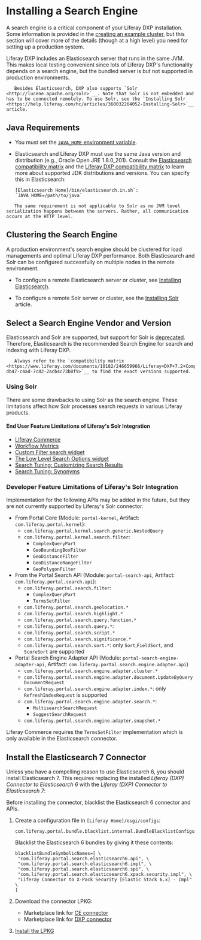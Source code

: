 # Installing a Search Engine

A search engine is a critical component of your Liferay DXP installation. Some information is provided in the [creating an example cluster](./../../installation-and-upgrades/setting-up-liferay-dxp/clustering-for-high-availability/example-creating-a-simple-dxp-cluster.md#prepare-a-search-engine), but this section will cover more of the details (though at a high level) you need for setting up a production system.

<!-- DIAGRAM -->

Liferay DXP includes an Elasticsearch server that runs in the same JVM. This makes local testing convenient since lots of Liferay DXP's functionality depends on a search engine, but the bundled server is but not supported in production environments.
<!-- Is this the place to introduce sidecar which will replace embedded in GA4? -->

```note::
   Besides Elasticsearch, DXP also supports `Solr <http://lucene.apache.org/solr>`__. Note that Solr is not embedded and has to be connected remotely. To use Solr, see the `Installing Solr <https://help.liferay.com/hc/articles/360032264052-Installing-Solr>`__ article.
```
<!-- Is this the place to mention our deprecation of solr support? -->

## Java Requirements

- You must set the [`JAVA_HOME` environment variable](https://docs.oracle.com/cd/E19182-01/820-7851/inst_cli_jdk_javahome_t/).

- Elasticsearch and Liferay DXP must use the same Java version and distribution (e.g., Oracle Open JRE 1.8.0_201). Consult the [Elasticsearch compatibility matrix](https://www.elastic.co/support/matrix#matrix_jvm) and the [Liferay DXP compatibility matrix](https://help.liferay.com/hc/sections/360002103292-Compatibility-Matrix) to learn more about supported JDK distributions and versions. You can specify this in Elasticsearch:

   ```properties
   [Elasticsearch Home]/bin/elasticsearch.in.sh`: `JAVA_HOME=/path/to/java`
   ```

```note::
   The same requirement is not applicable to Solr as no JVM level serialization happens between the servers. Rather, all communication occurs at the HTTP level.
```

## Clustering the Search Engine

A production environment's search engine should be clustered for load managements and optimal Liferay DXP performance. Both Elasticsearch and Solr can be configured successfully on multiple nodes in the remote environment.

* To configure a remote Elasticsearch server or cluster, see [Installing Elasticsearch](./installing-elasticsearch.md).

* To configure a remote Solr server or cluster, see the [Installing Solr](https://help.liferay.com/hc/articles/360032264052-Installing-Solr) article.

## Select a Search Engine Vendor and Version

Elasticsearch and Solr are supported, but support for Solr is [deprecated]()<!-- link to somewhere -->. Therefore, Elasticsearch is the recommended Search Engine for search and indexing with Liferay DXP.

```important::
   Always refer to the `compatibility matrix <https://www.liferay.com/documents/10182/246659966/Liferay+DXP+7.2+Compatibility+Matrix.pdf/ed234765-db47-c4ad-7c82-2acb4c73b0f9>`__ to find the exact versions supported.
```

### Using Solr

There are some drawbacks to using Solr as the search engine. These limitations affect how Solr processes search requests in various Liferay products.
<!-- Deprecation warning here -->

#### End User Feature Limitations of Liferay's Solr Integration

* [Liferay Commerce](https://help.liferay.com/hc/en-us/articles/360017869952)
* [Workflow Metrics](https://help.liferay.com/hc/en-us/articles/360029042071-Workflow-Metrics-The-Service-Level-Agreement-SLA-)
* [Custom Filter search widget](https://help.liferay.com/hc/en-us/articles/360028721272-Filtering-Search-Results-with-the-Custom-Filter-Widget)
* [The Low Level Search Options widget](https://help.liferay.com/hc/en-us/articles/360032607571-Low-Level-Search-Options-Searching-Additional-or-Alternate-Indexes)
* [Search Tuning: Customizing Search Results](https://help.liferay.com/hc/en-us/articles/360034473872-Search-Tuning-Customizing-Search-Results)
* [Search Tuning: Synonyms](https://help.liferay.com/hc/articles/360034473852-Search-Tuning-Synonym-Sets)

### Developer Feature Limitations of Liferay's Solr Integration

Implementation for the following APIs may be added in the future, but they are not currently supported by Liferay's Solr connector.

* From Portal Core (Module: `portal-kernel`, Artifact:
    `com.liferay.portal.kernel`):
  * `com.liferay.portal.kernel.search.generic.NestedQuery`
  * `com.liferay.portal.kernel.search.filter`:
    * `ComplexQueryPart`
    * `GeoBoundingBoxFilter`
    * `GeoDistanceFilter`
    * `GeoDistanceRangeFilter`
    * `GeoPolygonFilter`
* From the Portal Search API (Module: `portal-search-api`, Artifact:
    `com.liferay.portal.search.api`):
  * `com.liferay.portal.search.filter`:
    * `ComplexQueryPart`
    * `TermsSetFilter`
  * `com.liferay.portal.search.geolocation.*`
  * `com.liferay.portal.search.highlight.*`
  * `com.liferay.portal.search.query.function.*`
  * `com.liferay.portal.search.query.*`:
  * `com.liferay.portal.search.script.*`
  * `com.liferay.portal.search.significance.*`
  * `com.liferay.portal.search.sort.*`: only `Sort`,`FieldSort`, and `ScoreSort` are supported
* Portal Search Engine Adapter API (Module: `portal-search-engine-adapter-api`,
    Artifact: `com.liferay.portal.search.engine.adapter.api`)
  * `com.liferay.portal.search.engine.adapter.cluster.*`
  * `com.liferay.portal.search.engine.adapter.document.UpdateByQueryDocumentRequest`
  * `com.liferay.portal.search.engine.adapter.index.*`: only `RefreshIndexRequest` is supported
  * `com.liferay.portal.search.engine.adapter.search.*`:
    * `MultisearchSearchRequest`
    * `SuggestSearchRequest`
  * `com.liferay.portal.search.engine.adapter.snapshot.*`

Liferay Commerce requires the `TermsSetFilter` implementation which is only available in the Elasticsearch connector.

## Install the Elasticsearch 7 Connector

Unless you have a compelling reason to use Elasticsearch 6, you should install Elasticsearch 7. This requires replacing the installed _Liferay (DXP) Connector to Elasticsearch 6_ with the _Liferay (DXP) Connector to Elasticsearch 7_: 

Before installing the connector, blacklist the Elasticsearch 6 connector and APIs.

1. Create a configuration file in `[Liferay Home]/osgi/configs`:

   ```
   com.liferay.portal.bundle.blacklist.internal.BundleBlacklistConfiguration.config
   ```
   Blacklist the Elasticsearch 6 bundles by giving it these contents:

   ```properties
   blacklistBundleSymbolicNames=[ \
   	"com.liferay.portal.search.elasticsearch6.api", \
   	"com.liferay.portal.search.elasticsearch6.impl", \
   	"com.liferay.portal.search.elasticsearch6.spi", \
   	"com.liferay.portal.search.elasticsearch6.xpack.security.impl", \
   	"Liferay Connector to X-Pack Security [Elastic Stack 6.x] - Impl" \
   ]
   ```
1. Download the connector LPKG:

   - Marketplace link for [CE connector](https://web.liferay.com/en/marketplace/-/mp/application/170642090)
   - Marketplace link for [DXP connector](https://web.liferay.com/en/marketplace/-/mp/application/170390307)

1. [Install the LPKG](./../../system-administration/installing-and-managing-apps/installing-apps/installing-apps.md)


